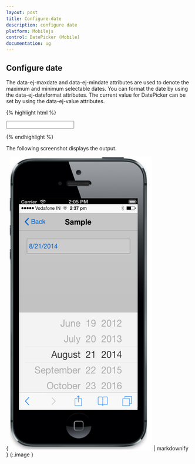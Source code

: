 ```yaml
---
layout: post
title: Configure-date
description: configure date
platform: Mobilejs
control: DatePicker (Mobile)
documentation: ug
---
```


## Configure date

The data-ej-maxdate and data-ej-mindate attributes are used to denote the maximum and minimum selectable dates. You can format the date by using the data-ej-dateformat attributes. The current value for DatePicker can be set by using the data-ej-value attributes.

{% highlight html %}



<input id="datepicker" data-role="ejmdatepicker"  data-ej-maxdate="10/10/2020" data-ej-mindate="05/05/2005" data-ej-value="08/21/2014" data-ej-dateformat="MM/dd/yyyy"/>





{% endhighlight %}



The following screenshot displays the output.

{ ![](Configure-date_images/Configure-date_img1.png) | markdownify }
{:.image }


